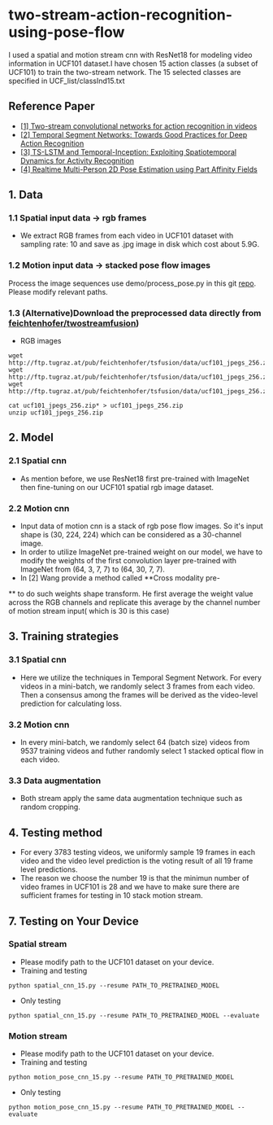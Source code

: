 # two-stream-action-recognition-using-pose-flow
I used a spatial and motion stream cnn with ResNet18 for modeling video information in UCF101 dataset.I have chosen 15 action classes (a subset of UCF101) to train the two-stream network. The 15 selected classes are specified in UCF_list/classInd15.txt
## Reference Paper
*  [[1] Two-stream convolutional networks for action recognition in videos](http://papers.nips.cc/paper/5353-two-stream-convolutional)
*  [[2] Temporal Segment Networks: Towards Good Practices for Deep Action Recognition](https://link.springer.com/chapter/10.1007/978-3-319-46484-8_2)
* [[3] TS-LSTM and Temporal-Inception: Exploiting Spatiotemporal Dynamics for Activity Recognition](https://arxiv.org/abs/1703.10667)
* [[4] Realtime Multi-Person 2D Pose Estimation using Part Affinity Fields](https://arxiv.org/abs/1611.08050)

## 1. Data
  ### 1.1 Spatial input data -> rgb frames
  * We extract RGB frames from each video in UCF101 dataset with sampling rate: 10 and save as .jpg image in disk which cost about 5.9G.
  ### 1.2 Motion input data -> stacked pose flow images
  Process the image sequences use demo/process_pose.py in this git [repo](https://github.com/mollyzyy787/pytorch_Multi-Person_Pose_Flow_Estimation.git). Please modify relevant paths.
  ### 1.3 (Alternative)Download the preprocessed data directly from [feichtenhofer/twostreamfusion](https://github.com/feichtenhofer/twostreamfusion))
  * RGB images
  ```
  wget http://ftp.tugraz.at/pub/feichtenhofer/tsfusion/data/ucf101_jpegs_256.zip.001
  wget http://ftp.tugraz.at/pub/feichtenhofer/tsfusion/data/ucf101_jpegs_256.zip.002
  wget http://ftp.tugraz.at/pub/feichtenhofer/tsfusion/data/ucf101_jpegs_256.zip.003
  
  cat ucf101_jpegs_256.zip* > ucf101_jpegs_256.zip
  unzip ucf101_jpegs_256.zip
  ```
  

## 2. Model
  ### 2.1 Spatial cnn
  * As mention before, we use ResNet18 first pre-trained with ImageNet then fine-tuning on our UCF101 spatial rgb image dataset. 
  ### 2.2 Motion cnn
  * Input data of motion cnn is a stack of rgb pose flow images. So it's input shape is (30, 224, 224) which can be considered as a 30-channel image. 
  * In order to utilize ImageNet pre-trained weight on our model, we have to modify the weights of the first convolution layer pre-trained  with ImageNet from (64, 3, 7, 7) to (64, 30, 7, 7). 
  * In [2] Wang provide a method called **Cross modality pre-
  
  ** to do such weights shape transform. He first average the weight value across the RGB channels and replicate this average by the channel number of motion stream input( which is 30 is this case)
  
## 3. Training strategies
  ###  3.1 Spatial cnn
  * Here we utilize the techniques in Temporal Segment Network. For every videos in a mini-batch, we randomly select 3 frames from each video. Then a consensus among the frames will be derived as the video-level prediction for calculating loss.
  ### 3.2 Motion cnn
  * In every mini-batch, we randomly select 64 (batch size) videos from 9537 training videos and futher randomly select 1 stacked optical flow in each video. 
  ### 3.3 Data augmentation
  * Both stream apply the same data augmentation technique such as random cropping.
## 4. Testing method
  * For every 3783 testing videos, we uniformly sample 19 frames in each video and the video level prediction is the voting result of all 19 frame level predictions.
  * The reason we choose the number 19 is that the minimun number of video frames in UCF101 is 28 and we have to make sure there are sufficient frames for testing in 10 stack motion stream.

## 7. Testing on Your Device
  ### Spatial stream
 * Please modify path to the UCF101 dataset on your device.
 * Training and testing
 ```
 python spatial_cnn_15.py --resume PATH_TO_PRETRAINED_MODEL
 ```
 * Only testing
 ```
 python spatial_cnn_15.py --resume PATH_TO_PRETRAINED_MODEL --evaluate
 ```
 
 ### Motion stream
 *  Please modify path to the UCF101 dataset on your device.
  * Training and testing
 ```
 python motion_pose_cnn_15.py --resume PATH_TO_PRETRAINED_MODEL
 ```
 * Only testing
 ```
 python motion_pose_cnn_15.py --resume PATH_TO_PRETRAINED_MODEL --evaluate
 ```
 

